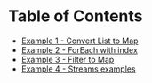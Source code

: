 # Table of Contents

* [Example 1 - Convert List to Map](https://github.com/alejoalvarez/Java-Exercises/tree/main/Exercises-Java8/src/main/java/co/com/alejo/exercise1)
* [Example 2 - ForEach with index](https://github.com/alejoalvarez/Java-Exercises/tree/main/Exercises-Java8/src/main/java/co/com/alejo/exercise2)
* [Example 3 - Filter to Map](https://github.com/alejoalvarez/Java-Exercises/tree/main/Exercises-Java8/src/main/java/co/com/alejo/exercise3)
* [Example 4 - Streams examples](https://github.com/alejoalvarez/Java-Exercises/tree/main/Exercises-Java8/src/main/java/co/com/alejo/exercise4)
